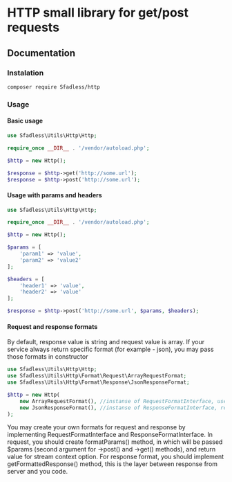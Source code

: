 # HTTP small library for get/post requests

## Documentation
### Instalation
```
composer require Sfadless/http
```
### Usage

#### Basic usage
```php
use Sfadless\Utils\Http\Http;

require_once __DIR__ . '/vendor/autoload.php';

$http = new Http();

$response = $http->get('http://some.url');
$response = $http->post('http://some.url');
```
#### Usage with params and headers
```php
use Sfadless\Utils\Http\Http;

require_once __DIR__ . '/vendor/autoload.php';

$http = new Http();

$params = [
    'param1' => 'value',
    'param2' => 'value2'
];

$headers = [
    'header1' => 'value',
    'header2' => 'value'
];

$response = $http->post('http://some.url', $params, $headers);
```

#### Request and response formats
By default, response value is string and request value is array. If your service always return specific format (for example - json), you may pass those formats in constructor  
```php
use Sfadless\Utils\Http\Http;
use Sfadless\Utils\Http\Format\Request\ArrayRequestFormat;
use Sfadless\Utils\Http\Format\Response\JsonResponseFormat;

$http = new Http(
    new ArrayRequestFormat(), //instanse of RequestFormatInterface, used by default
    new JsonResponseFormat(), //instanse of ResponseFormatInterface, response value will be passed throught getFormattedResponse method
);

```
You may create your own formats for request and response by implementing RequestFormatInterface and ResponseFormatInterface.
In request, you should create formatParams() method, in which will be passed $params (second argument for ->post() and ->get() methods), and return value for stream context option.
For response format, you should implement getFormattedResponse() method, this is the layer between response from server and you code.